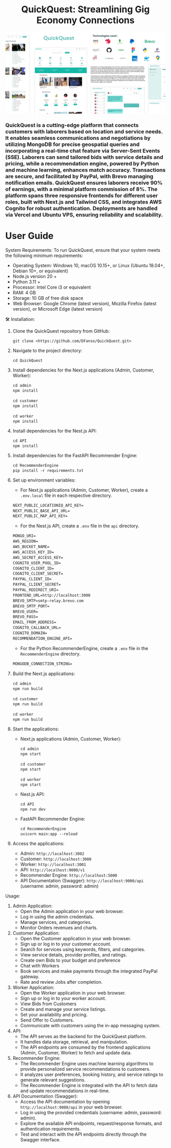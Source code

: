 <h1 align="center" id="title">QuickQuest: Streamlining Gig Economy Connections</h1>

![Banner](https://github.com/DFanso/QuickQuest/blob/main/Poster.png)

### QuickQuest is a cutting-edge platform that connects customers with laborers based on location and service needs. It enables seamless communications and negotiations by utilizing MongoDB for precise geospatial queries and incorporating a real-time chat feature via Server-Sent Events (SSE). Laborers can send tailored bids with service details and pricing, while a recommendation engine, powered by Python and machine learning, enhances match accuracy. Transactions are secure, and facilitated by PayPal, with Brevo managing notification emails. QuickQuest ensures laborers receive 90% of earnings, with a minimal platform commission of 8%. The platform spans three responsive frontends for different user roles, built with Next.js and Tailwind CSS, and integrates AWS Cognito for robust authentication. Deployments are handled via Vercel and Ubuntu VPS, ensuring reliability and scalability.

# User Guide

System Requirements:
To run QuickQuest, ensure that your system meets the following minimum requirements:

- Operating System: Windows 10, macOS 10.15+, or Linux (Ubuntu 18.04+, Debian 10+, or equivalent)
- Node.js version 20 +
- Python 3.11 +
- Processor: Intel Core i3 or equivalent
- RAM: 4 GB
- Storage: 10 GB of free disk space
- Web Browser: Google Chrome (latest version), Mozilla Firefox (latest version), or Microsoft Edge (latest version)

🛠️ Installation:

1. Clone the QuickQuest repository from GitHub:
    
    ```
    git clone <https://github.com/DFanso/QuickQuest.git>
    
    ```
    
2. Navigate to the project directory:
    
    ```
    cd QuickQuest
    
    ```
    
3. Install dependencies for the Next.js applications (Admin, Customer, Worker):
    
    ```
    cd admin
    npm install
    
    cd customer
    npm install
    
    cd worker
    npm install
    
    ```
    
4. Install dependencies for the Nest.js API:
    
    ```
    cd API
    npm install
    
    ```
    
5. Install dependencies for the FastAPI Recommender Engine:
    
    ```
    cd RecommenderEngine
    pip install -r requirements.txt
    
    ```
    
6. Set up environment variables:
    - For Next.js applications (Admin, Customer, Worker), create a `.env.local` file in each respective directory.
    
    ```markdown
    NEXT_PUBLIC_LOCATIONIQ_API_KEY=
    NEXT_PUBLIC_BASE_API_URL=
    NEXT_PUBLIC_MAP_API_KEY=
    ```
    
    - For the Nest.js API, create a `.env` file in the `api` directory.
    
    ```markdown
    MONGO_URI=
    AWS_REGION=
    AWS_BUCKET_NAME=
    AWS_ACCESS_KEY_ID=
    AWS_SECRET_ACCESS_KEY=
    COGNITO_USER_POOL_ID=
    COGNITO_CLIENT_ID=
    COGNITO_CLIENT_SECRET=
    PAYPAL_CLIENT_ID=
    PAYPAL_CLIENT_SECRET=
    PAYPAL_REDIRECT_URI=
    FRONTEND_URL=http://localhost:3000
    BREVO_SMTP=smtp-relay.brevo.com
    BREVO_SMTP_PORT=
    BREVO_USER=
    BREVO_PASS=
    EMAIL_FROM_ADDRESS=
    COGNITO_CALLBACK_URL=
    COGNITO_DOMAIN=
    RECOMMENDATION_ENGINE_API=
    ```
    
    - For the Python RecommenderEngine, create a `.env` file in the `RecommenderEngine` directory.
    
    ```markdown
    MONGODB_CONNECTION_STRING=
    ```
    
7. Build the Next.js applications:
    
    ```
    cd admin
    npm run build
    
    cd customer
    npm run build
    
    cd worker
    npm run build
    
    ```
    
8. Start the applications:
    - Next.js applications (Admin, Customer, Worker):
        
        ```
        cd admin
        npm start
        
        cd customer
        npm start
        
        cd worker
        npm start
        
        ```
        
    - Nest.js API:
        
        ```
        cd API
        npm run dev
        
        ```
        
    - FastAPI Recommender Engine:
        
        ```
        cd RecommenderEngine
        uvicorn main:app --reload
        
        ```
        
9. Access the applications:
    - Admin: `http://localhost:3002`
    - Customer: `http://localhost:3000`
    - Worker: `http://localhost:3001`
    - API: `http://localhost:9000/v1`
    - Recommender Engine: `http://localhost:5000`
    - API Documentation (Swagger): `http://localhost:9000/api` (username: admin, password: admin)

Usage:

1. Admin Application:
    - Open the Admin application in your web browser.
    - Log in using the admin credentials.
    - Manage services, and categories.
    - Monitor Orders revenues and charts.
2. Customer Application:
    - Open the Customer application in your web browser.
    - Sign up or log in to your customer account.
    - Search for services using keywords, filters, and categories.
    - View service details, provider profiles, and ratings.
    - Create own Bids to your budget and preference
    - Chat with Workers
    - Book services and make payments through the integrated PayPal gateway.
    - Rate and review Jobs after completion.
3. Worker Application:
    - Open the Worker application in your web browser.
    - Sign up or log in to your worker account.
    - View Bids from Customers
    - Create and manage your service listings.
    - Set your availability and pricing.
    - Send Offer to Customers.
    - Communicate with customers using the in-app messaging system.
4. API:
    - The API serves as the backend for the QuickQuest platform.
    - It handles data storage, retrieval, and manipulation.
    - The API endpoints are consumed by the frontend applications (Admin, Customer, Worker) to fetch and update data.
5. Recommender Engine:
    - The Recommender Engine uses machine learning algorithms to provide personalized service recommendations to customers.
    - It analyzes user preferences, booking history, and service ratings to generate relevant suggestions.
    - The Recommender Engine is integrated with the API to fetch data and update recommendations in real-time.
6. API Documentation (Swagger):
    - Access the API documentation by opening `http://localhost:9000/api` in your web browser.
    - Log in using the provided credentials (username: admin, password: admin).
    - Explore the available API endpoints, request/response formats, and authentication requirements.
    - Test and interact with the API endpoints directly through the Swagger interface.
